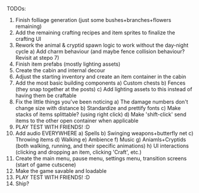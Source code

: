 TODOs:

1) Finish folliage generation (just some bushes+branches+flowers remaining)
2) Add the remaining crafting recipes and item sprites to finalize the crafting UI
3) Rework the animal & cryptid spawn logic to work without the day-night cycle
	a) Add charm behaviour (and maybe fence collision behaviour? Revisit at stepo 7)
4) Finish item prefabs (mostly lighting assets)
5) Create the cabin and internal decour
6) Adjust the starting inventory and create an item container in the cabin
7) Add the most basic building components
	a) Custom chests
	b) Fences (they snap together at the posts)
	c) Add lighting assets to this instead of having them be craftable
8) Fix the little things you've been noticing
	a) The damage numbers don't change size with distance
	b) Standardize and prettify fonts
	c) Make stacks of items splittable? (using right click)
	d) Make 'shift-click' send items to the other open container when applicable
10) PLAY TEST WITH FRIENDS! :D
11) Add audio EVERYWHERE
	a) Spells
	b) Swinging weapons+butterfly net
	c) Throwing items
	d) Walking
	e) Ambience
	f) Music
	g) Aniamls+Cryptids (both walking, running, and their specific animations)
	h) UI interactions (clicking and dropping an item, clicking 'Craft', etc.)
13) Create the main menu, pause menu, settings menu, transition screens (start of game cutscene)
14) Make the game savable and loadable
15) PLAY TEST WITH FRIENDS! :D
16) Ship?
